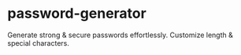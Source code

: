 # password-generator
Generate strong &amp; secure passwords effortlessly. Customize length &amp; special characters.
